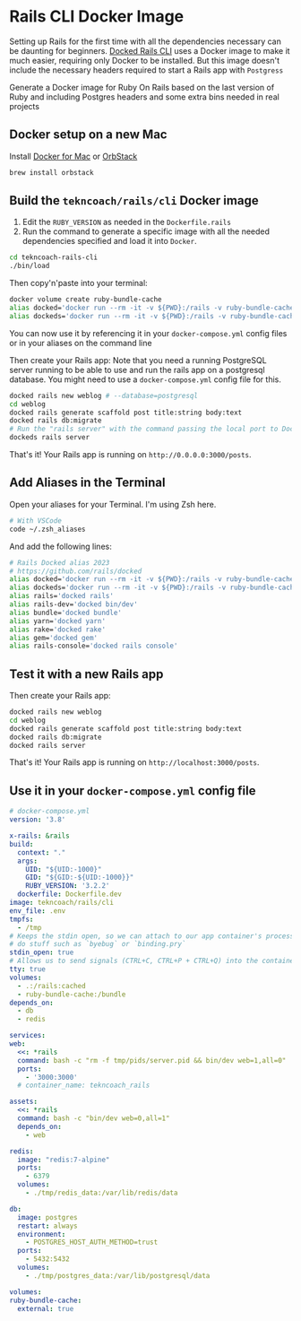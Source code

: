 # Rails CLI Docker Image 

Setting up Rails for the first time with all the dependencies necessary can be daunting for beginners. 
[Docked Rails CLI](https://github.com/rails/docked) uses a Docker image to make it much easier, requiring only Docker to be installed.
But this image doesn't include the necessary headers required to start a Rails app with `Postgress`

Generate a Docker image for Ruby On Rails based on the last version of Ruby
and including Postgres headers and some extra bins needed in real projects

## Docker setup on a new Mac

Install [Docker for Mac](https://docs.docker.com/desktop/install/mac-install/) or [OrbStack](https://orbstack.dev)

```sh
brew install orbstack
```

## Build the `tekncoach/rails/cli` Docker image

1. Edit the `RUBY_VERSION` as needed in the `Dockerfile.rails` 
2. Run the command to generate a specific image with all the needed dependencies specified and load it into `Docker`.

```sh
cd tekncoach-rails-cli
./bin/load
```

Then copy'n'paste into your terminal:

```sh
docker volume create ruby-bundle-cache
alias docked='docker run --rm -it -v ${PWD}:/rails -v ruby-bundle-cache:/bundle tekncoach/rails/cli'
alias dockeds='docker run --rm -it -v ${PWD}:/rails -v ruby-bundle-cache:/bundle -p 3000:3000 tekncoach/rails/cli'
```

You can now use it by referencing it in your `docker-compose.yml` config files or in your aliases on the command line

Then create your Rails app:
Note that you need a running PostgreSQL server running to be able to use and run the rails app on a postgresql database. 
You might need to use a `docker-compose.yml` config file for this.

```bash
docked rails new weblog # --database=postgresql
cd weblog
docked rails generate scaffold post title:string body:text
docked rails db:migrate
# Run the "rails server" with the command passing the local port to Docker. It allow running the "docked" command for others actions while a terminal with only the server is running with the allocated port 3000.
dockeds rails server
```

That's it! Your Rails app is running on `http://0.0.0.0:3000/posts`.

## Add Aliases in the Terminal

Open your aliases for your Terminal. I'm using Zsh here.

```bash
# With VSCode
code ~/.zsh_aliases
```

And add the following lines:

```bash
# Rails Docked alias 2023
# https://github.com/rails/docked
alias docked='docker run --rm -it -v ${PWD}:/rails -v ruby-bundle-cache:/bundle tekncoach/rails/cli'
alias dockeds='docker run --rm -it -v ${PWD}:/rails -v ruby-bundle-cache:/bundle -p 3000:3000 tekncoach/rails/cli'
alias rails='docked rails'
alias rails-dev='docked bin/dev'
alias bundle='docked bundle'
alias yarn='docked yarn'
alias rake='docked rake'
alias gem='docked gem'
alias rails-console='docked rails console'
```

## Test it with a new Rails app

Then create your Rails app:

```bash
docked rails new weblog
cd weblog
docked rails generate scaffold post title:string body:text
docked rails db:migrate
docked rails server
```

That's it! Your Rails app is running on `http://localhost:3000/posts`.

## Use it in your `docker-compose.yml` config file

```yaml
# docker-compose.yml
version: '3.8'

x-rails: &rails
build:
  context: "."
  args:
    UID: "${UID:-1000}"
    GID: "${GID:-${UID:-1000}}"
    RUBY_VERSION: '3.2.2'
  dockerfile: Dockerfile.dev
image: tekncoach/rails/cli
env_file: .env
tmpfs:
  - /tmp
# Keeps the stdin open, so we can attach to our app container's process and
# do stuff such as `byebug` or `binding.pry`
stdin_open: true
# Allows us to send signals (CTRL+C, CTRL+P + CTRL+Q) into the container
tty: true
volumes:
  - .:/rails:cached
  - ruby-bundle-cache:/bundle
depends_on:
  - db
  - redis

services:
web:
  <<: *rails
  command: bash -c "rm -f tmp/pids/server.pid && bin/dev web=1,all=0"
  ports:
    - '3000:3000'
  # container_name: tekncoach_rails

assets:
  <<: *rails
  command: bash -c "bin/dev web=0,all=1"
  depends_on:
    - web

redis:
  image: "redis:7-alpine"
  ports:
    - 6379
  volumes:
    - ./tmp/redis_data:/var/lib/redis/data

db:
  image: postgres
  restart: always
  environment:
    - POSTGRES_HOST_AUTH_METHOD=trust
  ports:
    - 5432:5432
  volumes:
    - ./tmp/postgres_data:/var/lib/postgresql/data

volumes:
ruby-bundle-cache:
  external: true
```
